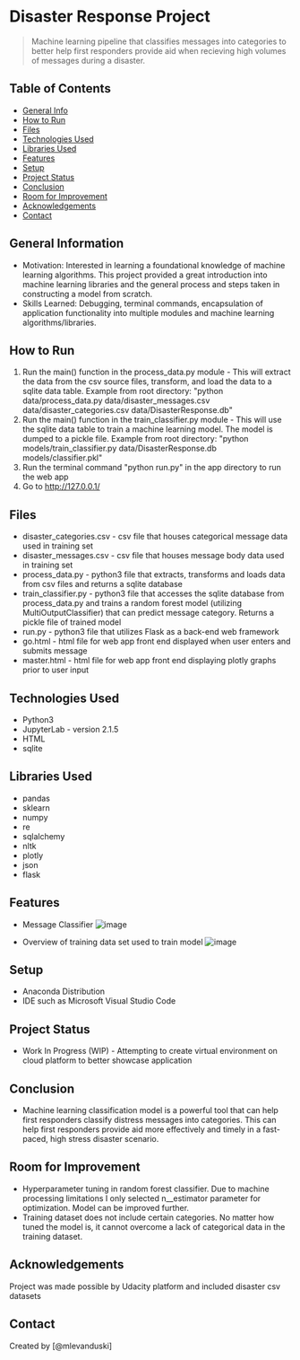 # Disaster Response Project
> Machine learning pipeline that classifies messages into categories to better help first responders provide aid when recieving high volumes of messages during a disaster.


## Table of Contents
* [General Info](#general-information)
* [How to Run](#how-to-run)
* [Files](#files)
* [Technologies Used](#technologies-used)
* [Libraries Used](#libraries-used)
* [Features](#features)
* [Setup](#setup)
* [Project Status](#project-status)
* [Conclusion](#conclusion)
* [Room for Improvement](#room-for-improvement)
* [Acknowledgements](#acknowledgements)
* [Contact](#contact)
<!-- * [License](#license) -->


## General Information
- Motivation: Interested in learning a foundational knowledge of machine learning algorithms. This project provided a great introduction into machine learning libraries and the general process and steps taken in constructing a model from scratch.
- Skills Learned: Debugging, terminal commands, encapsulation of application functionality into multiple modules and machine learning algorithms/libraries.


## How to Run
1. Run the main() function in the process_data.py module - This will extract the data from the csv source files, transform, and load the data to a sqlite data table. Example from root directory: "python data/process_data.py data/disaster_messages.csv data/disaster_categories.csv data/DisasterResponse.db"
3. Run the main() function in the train_classifier.py module - This will use the sqlite data table to train a machine learning model. The model is dumped to a pickle file. Example from root directory: "python models/train_classifier.py data/DisasterResponse.db models/classifier.pkl"
4. Run the terminal command "python run.py" in the app directory to run the web app
5. Go to http://127.0.0.1/


## Files
- disaster_categories.csv - csv file that houses categorical message data used in training set
- disaster_messages.csv - csv file that houses message body data used in training set
- process_data.py - python3 file that extracts, transforms and loads data from csv files and returns a sqlite database
- train_classifier.py - python3 file that accesses the sqlite database from process_data.py and trains a random forest model (utilizing MultiOutputClassifier) that can predict message category. Returns a pickle file of trained model
- run.py - python3 file that utilizes Flask as a back-end web framework
- go.html - html file for web app front end displayed when user enters and submits message
- master.html - html file for web app front end displaying plotly graphs prior to user input


## Technologies Used
- Python3
- JupyterLab - version 2.1.5
- HTML
- sqlite


## Libraries Used
- pandas
- sklearn
- numpy
- re
- sqlalchemy
- nltk
- plotly
- json
- flask


## Features
- Message Classifier
![image](https://user-images.githubusercontent.com/70555199/125826316-035a5a3d-17ef-4657-a535-9f26f6712d7d.png)

- Overview of training data set used to train model
![image](https://user-images.githubusercontent.com/70555199/125826492-e0529ec9-a411-45db-81d5-76bdd445c3c7.png)


## Setup
- Anaconda Distribution
- IDE such as Microsoft Visual Studio Code


## Project Status
- Work In Progress (WIP) - Attempting to create virtual environment on cloud platform to better showcase application


## Conclusion
 - Machine learning classification model is a powerful tool that can help first responders classify distress messages into categories. This can help first responders provide aid more effectively and timely in a fast-paced, high stress disaster scenario.


## Room for Improvement
- Hyperparameter tuning in random forest classifier. Due to machine processing limitations I only selected n__estimator parameter for optimization. Model can be improved further.
- Training dataset does not include certain categories. No matter how tuned the model is, it cannot overcome a lack of categorical data in the training dataset.


## Acknowledgements
Project was made possible by Udacity platform and included disaster csv datasets

## Contact
Created by [@mlevanduski]


<!-- Optional -->
<!-- ## License -->
<!-- This project is open source and available under the [... License](). -->
